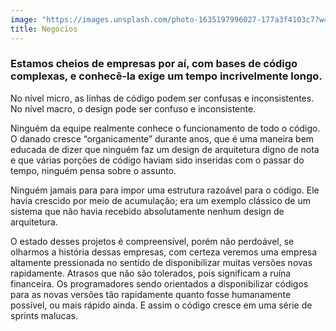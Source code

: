 ```yaml
---
image: "https://images.unsplash.com/photo-1635197996027-177a3f4103c7?w=500&auto=format&fit=crop&q=60&ixlib=rb-4.0.3&ixid=M3wxMjA3fDB8MHxjb2xsZWN0aW9uLXBhZ2V8MXwyTWptbWlzV0JQTXx8ZW58MHx8fHx8"
title: Negócios
---
```


### Estamos cheios de empresas por aí, com bases de código complexas, e conhecê-la exige um tempo incrivelmente longo.

No nível micro, as linhas de código podem ser confusas e inconsistentes. No nível macro, o design pode ser confuso e inconsistente.

Ninguém da equipe realmente conhece o funcionamento de todo o código. O danado cresce “organicamente” durante anos, que é uma maneira bem educada de dizer que ninguém faz um design de arquitetura digno de nota e que várias porções de código haviam sido inseridas com o passar do tempo, ninguém pensa sobre o assunto.

Ninguém jamais para para impor uma estrutura razoável para o código. Ele havia crescido por meio de acumulação; era um exemplo clássico de um sistema que não havia recebido absolutamente nenhum design de arquitetura.

O estado desses projetos é compreensível, porém não perdoável, se olharmos a história dessas empresas, com certeza veremos uma empresa altamente pressionada no sentido de disponibilizar muitas versões novas rapidamente. Atrasos que não são tolerados, pois significam a ruína financeira. Os programadores sendo orientados a disponibilizar códigos para as novas versões tão rapidamente quanto fosse humanamente possível, ou mais rápido ainda. E assim o código cresce em uma série de sprints malucas.
